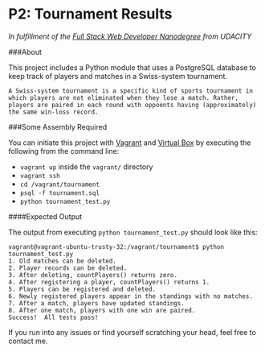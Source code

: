 P2: Tournament Results
=============

<i>In fulfillment of the [Full Stack Web Developer Nanodegree](https://www.udacity.com/course/full-stack-web-developer-nanodegree--nd004) from UDACITY</i>

###About
 
This project includes a Python module that uses a PostgreSQL database to keep track of players and matches in a Swiss-system tournament.


```
A Swiss-system tournament is a specific kind of sports tournament in which players are not eliminated when they lose a match. Rather, players are paired in each round with oppoents having (approximately) the same win-loss record.
```

>
###Some Assembly Required


You can initiate this project with [Vagrant](https://www.vagrantup.com/) and [Virtual Box](https://www.virtualbox.org/) by executing the following from the command line:

* `vagrant up` inside the `vagrant/` directory
* `vagrant ssh`
* `cd /vagrant/tournament`
* `psql -f tournament.sql`
* `python tournament_test.py`



####Expected Output

The output from executing `python tournament_test.py` should look like this:

```
vagrant@vagrant-ubuntu-trusty-32:/vagrant/tournament$ python tournament_test.py
1. Old matches can be deleted.
2. Player records can be deleted.
3. After deleting, countPlayers() returns zero.
4. After registering a player, countPlayers() returns 1.
5. Players can be registered and deleted.
6. Newly registered players appear in the standings with no matches.
7. After a match, players have updated standings.
8. After one match, players with one win are paired.
Success!  All tests pass!
```

If you run into any issues or find yourself scratching your head, 
feel free to contact me. 
